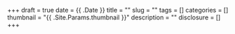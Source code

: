 +++ 
draft = true
date = {{ .Date }}
title = ""
slug = "" 
tags = []
categories = []
thumbnail = "{{ .Site.Params.thumbnail }}"
description = ""
disclosure = []
+++
